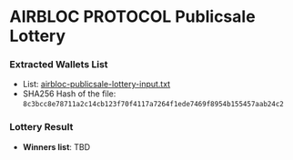 # AIRBLOC PROTOCOL Publicsale Lottery

### Extracted Wallets List
- List: [airbloc-publicsale-lottery-input.txt](airbloc-publicsale-lottery-input.txt)
- SHA256 Hash of the file: `8c3bcc8e78711a2c14cb123f70f4117a7264f1ede7469f8954b155457aab24c2`

### Lottery Result
- **Winners list**: TBD